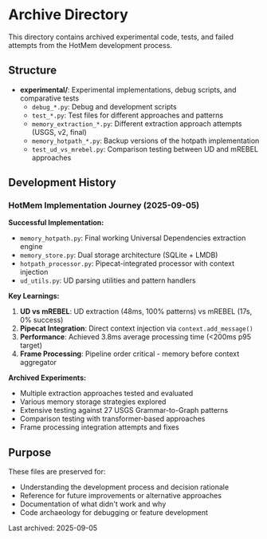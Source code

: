 # Archive Directory

This directory contains archived experimental code, tests, and failed attempts from the HotMem development process.

## Structure

- **experimental/**: Experimental implementations, debug scripts, and comparative tests
  - `debug_*.py`: Debug and development scripts
  - `test_*.py`: Test files for different approaches and patterns
  - `memory_extraction_*.py`: Different extraction approach attempts (USGS, v2, final)
  - `memory_hotpath_*.py`: Backup versions of the hotpath implementation
  - `test_ud_vs_mrebel.py`: Comparison testing between UD and mREBEL approaches

## Development History

### HotMem Implementation Journey (2025-09-05)

**Successful Implementation:**
- `memory_hotpath.py`: Final working Universal Dependencies extraction engine
- `memory_store.py`: Dual storage architecture (SQLite + LMDB)  
- `hotpath_processor.py`: Pipecat-integrated processor with context injection
- `ud_utils.py`: UD parsing utilities and pattern handlers

**Key Learnings:**
1. **UD vs mREBEL**: UD extraction (48ms, 100% patterns) vs mREBEL (17s, 0% success)
2. **Pipecat Integration**: Direct context injection via `context.add_message()` 
3. **Performance**: Achieved 3.8ms average processing time (<200ms p95 target)
4. **Frame Processing**: Pipeline order critical - memory before context aggregator

**Archived Experiments:**
- Multiple extraction approaches tested and evaluated
- Various memory storage strategies explored  
- Extensive testing against 27 USGS Grammar-to-Graph patterns
- Comparison testing with transformer-based approaches
- Frame processing integration attempts and fixes

## Purpose

These files are preserved for:
- Understanding the development process and decision rationale
- Reference for future improvements or alternative approaches
- Documentation of what didn't work and why
- Code archaeology for debugging or feature development

Last archived: 2025-09-05